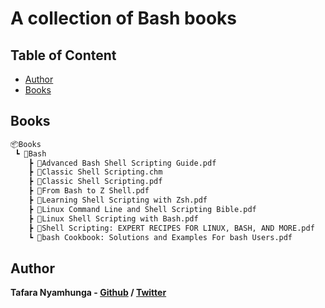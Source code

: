# A collection of Bash books

## Table of Content

* [Author](#author)
* [Books](#books)

## Books

```bash
📦Books
 ┗ 📂Bash
    ┣ 📜Advanced Bash Shell Scripting Guide.pdf
    ┣ 📜Classic Shell Scripting.chm
    ┣ 📜Classic Shell Scripting.pdf
    ┣ 📜From Bash to Z Shell.pdf
    ┣ 📜Learning Shell Scripting with Zsh.pdf
    ┣ 📜Linux Command Line and Shell Scripting Bible.pdf
    ┣ 📜Linux Shell Scripting with Bash.pdf
    ┣ 📜Shell Scripting: EXPERT RECIPES FOR LINUX, BASH, AND MORE.pdf
    ┗ 📜bash Cookbook: Solutions and Examples For bash Users.pdf
```

## Author

**Tafara Nyamhunga  - [Github](https://github.com/tafara-n) / [Twitter](https://twitter.com/tafaranyamhunga)**
